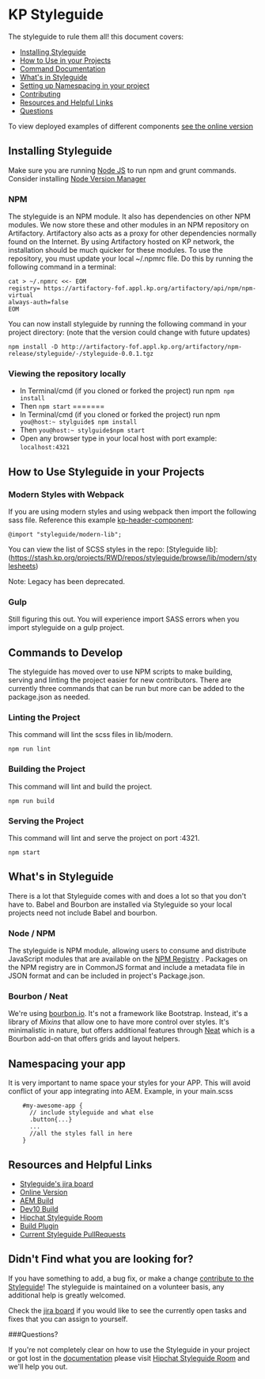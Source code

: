 # KP Styleguide

The styleguide to rule them all! this document covers:

* [Installing Styleguide](#installing)
* [How to Use in your Projects](#usage)
* [Command Documentation](#commands)
* [What's in Styleguide](#contents-styleguide)
* [Setting up Namespacing in your project](#namespacing)
* [Contributing](https://stash.kp.org/projects/RWD/repos/styleguide/browse/contributing.md)
* [Resources and Helpful Links](#resources)
* [Questions](#questions)

To view deployed examples of different components [see the online version](https://dev10.kaiserpermanente.org/styleguide/)

<a name="installing"></a>

## Installing Styleguide
Make sure you are running [Node JS](https://nodejs.org) to run npm and grunt commands. Consider installing [Node Version Manager](https://github.com/creationix/nvm)

### NPM

The styleguide is an NPM module.  It also has dependencies on other NPM modules.  We now store these and other modules in an NPM repository on Artifactory.  Artifactory also acts as a proxy for other dependencies normally found on the Internet.  By using Artifactory hosted on KP network, the installation should be much quicker for these modules.  To use the repository, you must update your local ~/.npmrc file.  Do this by running the following command in a terminal:

    cat > ~/.npmrc <<- EOM
    registry= https://artifactory-fof.appl.kp.org/artifactory/api/npm/npm-virtual
    always-auth=false
    EOM

You can now install styleguide by running the following command in your project directory: (note that the version could change with future updates)

    npm install -D http://artifactory-fof.appl.kp.org/artifactory/npm-release/styleguide/-/styleguide-0.0.1.tgz

### Viewing the repository locally

* In Terminal/cmd  (if you cloned or forked the project) run npm` npm install`
* Then `npm start`
=======
* In Terminal/cmd  (if you cloned or forked the project) run npm` you@host:~ stylguide$ npm install`
* Then `you@host:~ stylguide$npm start`
* Open any browser type in your local host with port example: `localhost:4321`

<a name="usage"></a>
## How to Use Styleguide in your Projects
### Modern Styles with Webpack

If you are using modern styles and using webpack then import the following sass file. Reference this example [kp-header-component](https://stash.kp.org/projects/CDS/repos/kp-header-component/browse):

    @import "styleguide/modern-lib";

You can view the list of SCSS styles in the repo: [Styleguide lib]:(https://stash.kp.org/projects/RWD/repos/styleguide/browse/lib/modern/stylesheets)

Note: Legacy has been deprecated.


### Gulp

Still figuring this out. You will experience import SASS errors when you import styleguide on a gulp project.

<a name="commands"></a>
## Commands to Develop
The styleguide has moved over to use NPM scripts to make building, serving and linting the project easier for new contributors. There are currently three commands that can be run but more can be added to the package.json as needed.

### Linting the Project
  This command will lint the scss files in lib/modern.

    npm run lint

### Building the Project
  This command will lint and build the project.

    npm run build

### Serving the Project
  This command will lint and serve the project on port :4321.

    npm start


<a name="contents-styleguide"></a>
## What's in Styleguide
There is a lot that Styleguide comes with and does a lot so that you don't have to. Babel and Bourbon are installed via Styleguide so your local projects need not include Babel and bourbon.


### Node / NPM

The styleguide is NPM module, allowing users to consume and distribute JavaScript modules that are available on the [NPM Registry](https://www.npmjs.com/) . Packages on the NPM registry are in CommonJS format and include a metadata file in JSON format and can be included in project's Package.json.


### Bourbon / Neat

We're using [bourbon.io](http://bourbon.io/). It's not a framework like Bootstrap. Instead, it's a library of _Mixins_ that allow one to have more control over styles. It's minimalistic in nature, but offers additional features through [Neat](http://neat.bourbon.io/) which is a Bourbon add-on that offers grids and layout helpers.

<a name="namespacing"></a>
## Namespacing your app
It is very important to name space your styles for your APP. This will avoid conflict of your app integrating into AEM. Example, in your main.scss

        #my-awesome-app {
          // include styleguide and what else
          .button{...}
          ...
          //all the styles fall in here
        }

<a name="resources"></a>
## Resources and Helpful Links

* [Styleguide's jira board](https://jira.kp.org/browse/STYLE)
* [Online Version](http://dev10.kaiserpermanente.org/styleguide)
* [AEM Build](http://xlzxdap0035x.lvdc.kp.org:8888/job/rwd-styleguide-AEM/)
* [Dev10 Build](http://xlzxdap0035x.lvdc.kp.org:8888/job/rwd-styleguide-deploy-DEV10/)
* [Hipchat Styleguide Room](https://hipchat.kp.org/chat/room/19)
* [Build Plugin](https://stash.kp.org/projects/RWD/repos/build-plugin/browse)
* [Current Styleguide PullRequests](https://stash.kp.org/projects/RWD/repos/styleguide/pull-requests)


## Didn't Find what you are looking for?

If you have something to add, a bug fix, or make a change [contribute to the Styleguide](https://stash.kp.org/projects/RWD/repos/styleguide/browse/contributing.md)! The styleguide is maintained on a volunteer basis, any additional help is greatly welcomed.

Check the [jira board](https://jira.kp.org/browse/STYLE) if you would like to see the currently open tasks and fixes that you can assign to yourself.

<a name="questions"></a>
###Questions?

If you're not completely clear on how to use the Styleguide in your project or got lost in the [documentation](https://stash.kp.org/projects/RWD/repos/styleguide/browse/contributing.md)  please  visit [Hipchat Styleguide Room](https://hipchat.kp.org/chat/room/19) and we'll help you out.
